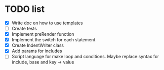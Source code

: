 # TODO list

- [x] Write doc on how to use templates
- [ ] Create tests
- [x] Implement preRender function
- [x] Implement the switch for each statement
- [x] Create IndentWriter class
- [x] Add params for includes
- [ ] Script language for make loop and conditions. Maybe replace syntax for include, base and key -> value
